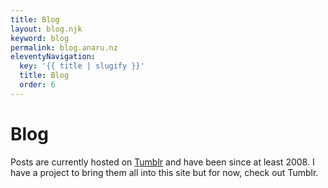 ```yaml
---
title: Blog
layout: blog.njk
keyword: blog
permalink: blog.anaru.nz
eleventyNavigation:
  key: '{{ title | slugify }}'
  title: Blog
  order: 6
---
```

# Blog

<div class="lead">Posts are currently hosted on <a target="_blank" rel="noopener" href="http://blog.anaru.nz">Tumblr</a> and have been since at least 2008. I have a project to bring them all into this site but for now, check out Tumblr.</div>